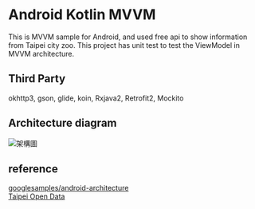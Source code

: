 # Android Kotlin MVVM
This is MVVM sample for Android, and used free api to show information from Taipei city zoo. This project has unit test to test the ViewModel in MVVM architecture.

## Third Party
okhttp3, gson, glide, koin, Rxjava2, Retrofit2, Mockito

## Architecture diagram
![架構圖](https://github.com/KeithWang/KotlinMVPDemo/blob/master/pic/MVP_Architecture.png?raw=true)

## reference
[googlesamples/android-architecture](https://github.com/googlesamples/android-architecture)
<br />
[Taipei Open Data](https://data.taipei/)
